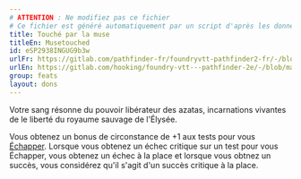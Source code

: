 ```yaml
---
# ATTENTION : Ne modifiez pas ce fichier
# Ce fichier est généré automatiquement par un script d'après les données du module Foundry VTT officiel et de sa traduction
title: Touché par la muse
titleEn: Musetouched
id: eSP2938INGUG9b3w
urlFr: https://gitlab.com/pathfinder-fr/foundryvtt-pathfinder2-fr/-/blob/master/data/feats/eSP2938INGUG9b3w.htm
urlEn: https://gitlab.com/hooking/foundry-vtt---pathfinder-2e/-/blob/master/packs/data/feats.db/musetouched.json
group: feats
layout: dons
---
```

Votre sang résonne du pouvoir libérateur des azatas, incarnations vivantes de le liberté du royaume sauvage de l'Élysée.

Vous obtenez un bonus de circonstance de +1 aux tests pour vous [Échapper](../actions/s-échapper.md). Lorsque vous obtenez un échec critique sur un test pour vous Échapper, vous obtenez un échec à la place et lorsque vous obtnez un succès, vous considérez qu'il s'agit d'un succès critique à la place.


